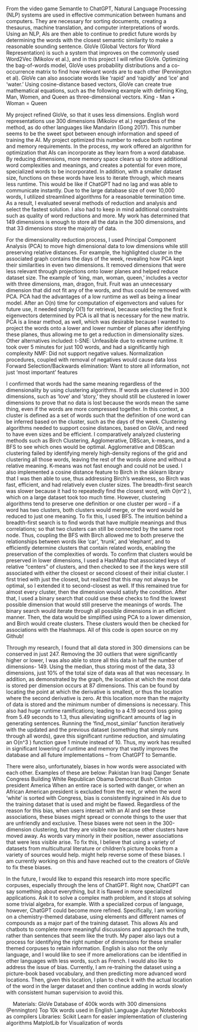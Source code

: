 From the video game Semantle to ChatGPT, Natural Language Processing (NLP) systems are used in effective communication between humans and computers. They are necessary for sorting documents, creating a thesaurus, machine translation, and computer interpretations of words. Using an NLP, AIs are then able to continue to predict future words by determining the words with the closest semantic similarity to make a reasonable sounding sentence. GloVe (Global Vectors for Word Representation) is such a system that improves on the commonly used Word2Vec (Mikolov et al.), and in this project I will refine GloVe. 
Optimizing the bag-of-words model, GloVe uses probability distributions and a co-occurrence matrix to find how relevant words are to each other (Pennington et al). GloVe can also associate words like ‘rapid’ and ‘rapidly’ and ‘ice’ and ‘water.’ Using cosine-distance based vectors, GloVe can create true mathematical equations, such as the following example with defining King, Man, Women, and Queen as three-dimensional vectors.
King - Man + Woman = Queen


My project refined GloVe, so that it uses less dimensions. English word representations use 300 dimensions (Mikolov et al.) regardless of the method, as do other languages like Mandarin (Gong 2017). This number seems to be the sweet spot between enough information and speed of training the AI. My project optimized this number to reduce both runtime and memory requirements. 
In the process, my work offered an algorithm for optimization that AIs can incorporate as they learn from a word database. By reducing dimensions, more memory space clears up to store additional word complexities and meanings, and creates a potential for even more, specialized words to be incorporated. In addition, with a smaller dataset size, functions on these words have less to iterate through, which means less runtime. This would be like if ChatGPT had no lag and was able to communicate instantly. 
Due to the large database size of over 10,000 words, I utilized streamlined algorithms for a reasonable termination time. As a result, I evaluated several methods of reduction and analysis and select the fastest solution. I also had to keep in mind additional constraints such as quality of word reductions and more. 
My work has determined that 149 dimensions is enough to store all the data in the 300 dimensions, and that 33 dimensions store the majority of data. 
  
  
For the dimensionality reduction process, I used Principal Component Analysis (PCA) to move high dimensional data to low dimensions while still preserving relative distances. For example, the highlighted cluster in the associated graph contains the days of the week, revealing how PCA kept their similarities in even two dimensions. It removed dimensions that were less relevant through projections onto lower planes and helped reduce dataset size. The example of ‘king, man, woman, queen,’ includes a vector with three dimensions, man, dragon, fruit. Fruit was an unnecessary dimension that did not fit any of the words, and thus could be removed with PCA. 
PCA had the advantages of a low runtime as well as being a linear model. After an O(n) time for computation of eigenvectors and values for future use, it needed simply O(1) for retrieval, because selecting the first k eigenvectors determined by PCA is all that is necessary for the new matrix. PCA is a linear method, as well, which was desirable because I wanted to project the words onto a lower and lower number of planes after identifying these planes, thus allowing me to get a reduction in dimensionality sizes.
Other alternatives included:
t-SNE: Unfeasible due to extreme runtime. It took over 5 minutes for just 100 words, and had a significantly high complexity
NMF: Did not support negative values. Normalization procedures, coupled with removal of negatives would cause data loss
Forward Selection/Backwards elimination: Want to store all information, not just ‘most important’ features
 
 
I confirmed that words had the same meaning regardless of the dimensionality by using clustering algorithms. If words are clustered in 300 dimensions, such as ‘love’ and ‘story,’ they should still be clustered in lower dimensions to prove that no data is lost because the words mean the same thing, even if the words are more compressed together. In this context, a cluster is defined as a set of words such that the definition of one word can be inferred based on the cluster, such as the days of the week. Clustering algorithms needed to support cosine distances, based on GloVe, and need to have even sizes and be efficient.
I comparatively analyzed clustering methods such as Birch Clustering, Agglomerative, DBScan, k-means, and a BFS to see which ones would be optimal. Agglomerative and DBScan clustering failed by identifying merely high-density regions of the grid and clustering all those words, leaving the rest of the words alone and without a relative meaning. K-means was not fast enough and could not be used. I also implemented a cosine distance feature to Birch in the sklearn library that I was then able to use, thus addressing Birch’s weakness, so Birch was fast, efficient, and had relatively even cluster sizes. The breadth-first search was slower because it had to repeatedly find the closest word, with O(n^2 ), which on a large dataset took too much time. 
However, clustering algorithms tend to preserve one definition or one cluster per word – if a word has two clusters, both clusters would merge, or the word would be reduced to just one meaning. To fix this, I used BFS. The intuition behind a breadth-first search is to find words that have multiple meanings and thus correlations; so that two clusters can still be connected by the same root node. Thus, coupling the BFS with Birch allowed me to both preserve the relationships between words like ‘car’, ‘trunk’, and ‘elephant’, and to efficiently determine clusters that contain related words, enabling the preservation of the complexities of words.
To confirm that clusters would be preserved in lower dimensions, I used a HashMap that associated keys of relative “centers” of clusters, and then checked to see if the keys were still associated with either the closest or second closest of their initial cluster. I first tried with just the closest, but realized that this may not always be optimal, so I extended it to second-closest as well.
If this remained true for almost every cluster, then the dimension would satisfy the condition. After that, I used a binary search that could use these checks to find the lowest possible dimension that would still preserve the meanings of words. The binary search would iterate through all possible dimensions in an efficient manner. Then, the data would be simplified using PCA to a lower dimension, and Birch would create clusters. These clusters would then be checked for associations with the Hashmaps. All of this code is open source on my Github! 


Through my research, I found that all data stored in 300 dimensions can be conserved in just 247. Removing the 30 outliers that were significantly higher or lower, I was also able to store all this data in half the number of dimensions- 149. Using the median, thus storing most of the data, 33 dimensions, just 10% of the total size of data was all that was necessary.
In addition, as demonstrated by the graph, the location at which the most data is stored per dimension occurs at 87 dimensions. This can be found by locating the point at which the derivative is smallest, or thus the location where the second derivative is zero. At this location more than the majority of data is stored and the minimum number of dimensions is necessary. 
This also had huge runtime ramifications; leading to a 4.19 second loss going from 5.49 seconds to 1.3, thus alleviating significant amounts of lag in generating sentences. Running the ‘find_most_similar’ function iteratively with the updated and the previous dataset (something that simply runs through all words), gave this significant runtime reduction, and simulating an O(n^3 ) function gave 1 minute instead of 10. 
Thus, my work has resulted in significant lowering of runtime and memory that vastly improves the database and all future implementations – from ChatGPT to Semantle. 


There were also, unfortunately, biases in how words were associated with each other. Examples of these are below:
Pakistan Iran Iraqi Danger
Senate Congress Building White Republican
Obama Democrat
Bush Clinton president America
When an entire race is sorted with danger, or when an African American president is excluded from the rest, or when the word ‘white’ is sorted with Congress, bias is consistently ingrained in AIs due to the training dataset that is used and might be flawed. Regardless of the reason for this bias, when users interact with an AI and see these associations, these biases might spread or connote things to the user that are unfriendly and exclusive.
These biases were not seen in the 300-dimension clustering, but they are visible now because other clusters have moved away. As words vary minorly in their position, newer associations that were less visible arise.
To fix this, I believe that using a variety of datasets from multicultural literature or children’s picture books from a variety of sources would help. might help reverse some of these biases. I am currently working on this and have reached out to the creators of GloVe to fix these biases.


In the future, I would like to expand this research into more specific corpuses, especially through the lens of ChatGPT. Right now, ChatGPT can say something about everything, but it is flawed in more specialized applications. Ask it to solve a complex math problem, and it stops at solving some trivial algebra, for example. With a specialized corpus of language, however, ChatGPT could become more refined. Specifically, I am working on a chemistry-themed database, using elements and different names of compounds as a major part of the training dataset. This allows AIs and chatbots to complete more meaningful discussions and approach the truth, rather than sentences that seem like the truth. My paper also lays out a process for identifying the right number of dimensions for these smaller themed corpuses to retain information.
English is also not the only language, and I would like to see if more ameliorations can be identified in other languages with less words, such as French. 
I would also like to address the issue of bias. Currently, I am re-training the dataset using a picture-book based vocabulary, and then predicting more advanced word locations. Then, given this location, I plan to check it with the actual location of the word in the larger dataset and then continue adding in words slowly with consistent human supervision to avoid this.  

	 
 
Materials:
	GloVe Database of 400k words with 300 dimensions (Pennington)
	Top 10k words used in English Language
	Jupyter Notebooks as compilers
Libraries:
	Scikit Learn for easier implementation of clustering algorithms
	MatplotLib for Visualization of words
 
 




